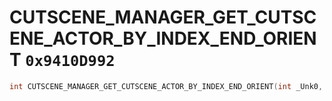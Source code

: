 # CUTSCENE_MANAGER_GET_CUTSCENE_ACTOR_BY_INDEX_END_ORIENT `0x9410D992`

```cpp
int CUTSCENE_MANAGER_GET_CUTSCENE_ACTOR_BY_INDEX_END_ORIENT(int _Unk0, int _Unk1, int _Unk2);
```